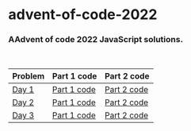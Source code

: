 # advent-of-code-2022
### AAdvent of code 2022 JavaScript solutions.

<br/>

| Problem | Part 1 code | Part 2 code |
|-------------------|-------------|-------------|
|[Day 1](https://adventofcode.com/2022/day/1)|[Part 1 code](https://github.com/sameer1612/advent-of-code-2022/blob/main/day1-part1.js)|[Part 2 code](https://github.com/sameer1612/advent-of-code-2022/blob/main/day1-part2.js)|
|[Day 2](https://adventofcode.com/2022/day/2)|[Part 1 code](https://github.com/sameer1612/advent-of-code-2022/blob/main/day2-part1.js)|[Part 2 code](https://github.com/sameer1612/advent-of-code-2022/blob/main/day2-part2.js)|
|[Day 3](https://adventofcode.com/2022/day/3)|[Part 1 code](https://github.com/sameer1612/advent-of-code-2022/blob/main/day3-part1.js)|[Part 2 code](https://github.com/sameer1612/advent-of-code-2022/blob/main/day3-part2.js)|
